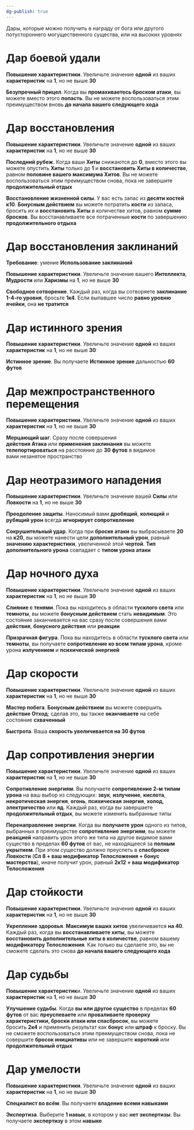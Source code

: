 ```yaml
---
dg-publish: true
---
```

Дары, которые можно получить в награду от бога или другого потустороннего могущественного существа, или на высоких уровнях

# Дар боевой удали

**Повышение характеристики**. Увеличьте значение **одной** из ваших **характеристик** на **1**, но не выше **30**

**Безупречный прицел**. Когда вы **промахиваетесь броском атаки**, вы можете вместо этого **попасть**. Вы не можете воспользоваться этим преимуществом вновь **до начала вашего следующего хода**

# Дар восстановления

**Повышение характеристики**. Увеличьте значение **одной** из ваших **характеристик** на **1**, но не выше **30**

**Последний рубеж**. Когда ваши **Хиты** снижаются до **0**, вместо этого вы можете опустить **Хиты** только до **1** и **восстановить Хиты в количестве**, равном **половине вашего максимума Хитов**. Вы не можете воспользоваться этим преимуществом снова, пока не завершите **продолжительный отдых**

**Восстановление жизненной силы**. У вас есть запас из **десяти костей к10**. **Бонусным действием** вы можете потратить **кости** из запаса, бросить их и **восстановить Хиты** в количестве хитов, равном **сумме бросков**. Вы восстанавливаете все потраченные **кости** по завершению **продолжительного отдыха**

# Дар восстановления заклинаний
**Требование**: умение **Использование заклинаний**

**Повышение характеристики**. Увеличьте значение вашего **Интеллекта**, **Мудрости** или **Харизмы** на **1**, но не выше **30**

**Свободное сотворение**. Каждый раз, когда вы сотворяете **заклинание 1-4-го уровня**, бросьте **1к4**. Если выпавшее число **равно уровню ячейки**, она **не тратится**

# Дар истинного зрения

**Повышение характеристики**. Увеличьте значение **одной** из ваших **характеристик** на **1**, но не выше **30**

**Истинное зрение**. Вы получаете **Истинное зрение** дальностью **60 футов**

# Дар межпространственного перемещения

**Повышение характеристики**. Увеличьте значение **одной** из ваших **характеристик** на **1**, но не выше **30**

**Мерцающий шаг**. Сразу после совершения **действия Атака** или **применения заклинания** вы можете **телепортироваться** на расстояние до **30 футов** в видимое вами незанятое пространство

# Дар неотразимого нападения

**Повышение характеристики**. Увеличьте значение вашей **Силы** или **Ловкости** на **1**, но не выше **30**

**Преодоление защиты**. Наносимый вами **дробящий**, **колющий** и **рубящий урон** всегда **игнорирует сопротивление**

**Сокрушительный удар**. Когда при **броске атаки** вы выбрасываете **20** на **к20**, вы можете нанести цели **дополнительный урон**, равный **значению характеристики**, увеличенной этой **чертой**. **Тип дополнительного урона** совпадает с **типом урона атаки**

# Дар ночного духа

**Повышение характеристики**. Увеличьте значение **одной** из ваших **характеристик** на **1**, но не выше **30**

**Слияние с тенями**. Пока вы находитесь в области **тусклого света** или **темноты**, вы можете **бонусным действием** стать **невидимым**. Это состояние заканчивается на вас сразу после совершения вами **действия**, **бонусного действия** или **реакции**

**Призрачная фигура**. Пока вы находитесь в области **тусклого света** или **темноты**, вы получаете **сопротивление ко всем типам урона**, кроме урона **излучением** и **психической энергией**

# Дар скорости

**Повышение характеристики**. Увеличьте значение **одной** из ваших **характеристик** на **1**, но не выше **30**

**Мастер побега**. **Бонусным действием** вы можете совершить **действие Отход**; сделав это, вы также **оканчиваете** на себе состояние **схваченный**

**Быстрота**. Ваша **скорость увеличивается на 30 футов**

# Дар сопротивления энергии

**Повышение характеристики**. Увеличьте значение **одной** из ваших **характеристик** на **1**, но не выше **30**

**Сопротивление энергиям**. Вы получаете **сопротивление 2-м типам урона** на ваш выбор из следующих: **звук**, **излучение**, **кислота**, **некротическая энергия**, **огонь**, **психическая энергия**, **холод**, **электричество** или **яд**. Каждый раз, когда вы завершаете **продолжительный отдых**, вы можете изменить выбранные типы

**Перенаправление энергии**. Когда вы **получаете урон** одного из типов, выбранных в преимуществе **сопротивление энергиям**, вы можете **реакцией** направить урон этого же типа на другое видимое вами существо в пределах **60 футов** от вас, не находящееся за **полным укрытием**. При этом существо должно преуспеть в **спасброске Ловкости** (**Сл 8 + ваш модификатор Телосложения + бонус мастерства**), иначе получит урон, равный **2к12 + ваш модификатор Телосложения**

# Дар стойкости

**Повышение характеристики**. Увеличьте значение **одной** из ваших **характеристик** на **1**, но не выше **30**

**Укрепление здоровья**. **Максимум ваших хитов** увеличивается **на 40**. Каждый раз, когда вы **восстанавливаете хиты**, вы можете **восстановить дополнительные хиты в количестве**, равном вашему **модификатору Телосложения**. Как только вы сделаете это, вы не сможете сделать это снова **до начала вашего следующего хода**

# Дар судьбы

**Повышение характеристик**и. Увеличьте значение **одной** из ваших **характеристик** на **1**, но не выше **30**

**Улучшение судьбы**. Когда **вы или другое существо** в пределах **60 футов** от вас **преуспеваете** или **проваливаете проверку характеристики, броски атаки или спасбросок**, вы можете бросить **2к4** и применить результат как **бонус** или **штраф** к броску. Вы не сможете воспользоваться этим преимуществом снова, пока не совершите **бросок инициативы** или не завершите **короткий** или **продолжительный отдых**

# Дар умелости

**Повышение характеристики**. Увеличьте значение **одной** из ваших **характеристик** на **1**, но не выше **30**

**Специалист во всём**. Вы получаете **владение всеми навыками**

**Экспертиза**. Выберите **1 навык**, в котором у вас **нет экспертизы**. Вы получаете **экспертизу** в этом **навыке**